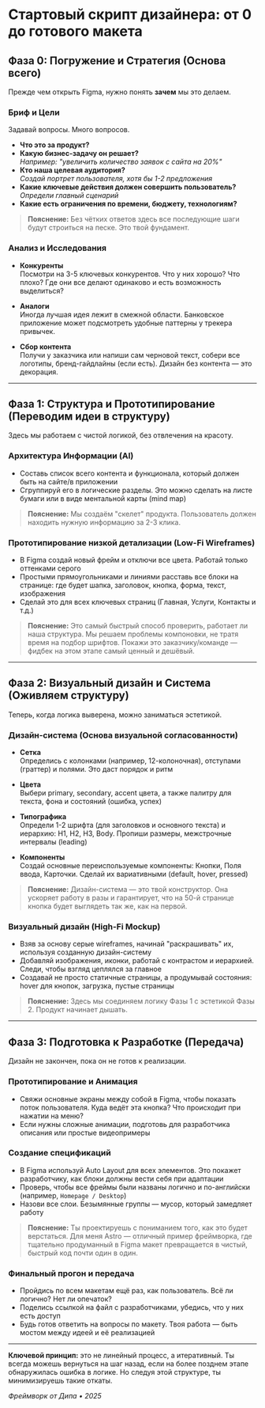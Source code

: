 # Стартовый скрипт дизайнера: от 0 до готового макета

## Фаза 0: Погружение и Стратегия (Основа всего)

Прежде чем открыть Figma, нужно понять **зачем** мы это делаем.

### Бриф и Цели

Задавай вопросы. Много вопросов.

-   **Что это за продукт?**
-   **Какую бизнес-задачу он решает?**  
    _Например: "увеличить количество заявок с сайта на 20%"_
-   **Кто наша целевая аудитория?**  
    _Создай портрет пользователя, хотя бы 1-2 предложения_
-   **Какие ключевые действия должен совершить пользователь?**  
    _Определи главный сценарий_
-   **Какие есть ограничения по времени, бюджету, технологиям?**

> **Пояснение:** Без чётких ответов здесь все последующие шаги будут строиться на песке. Это твой фундамент.

### Анализ и Исследования

-   **Конкуренты**  
    Посмотри на 3-5 ключевых конкурентов. Что у них хорошо? Что плохо? Где они все делают одинаково и есть возможность выделиться?

-   **Аналоги**  
    Иногда лучшая идея лежит в смежной области. Банковское приложение может подсмотреть удобные паттерны у трекера привычек.

-   **Сбор контента**  
    Получи у заказчика или напиши сам черновой текст, собери все логотипы, бренд-гайдлайны (если есть). Дизайн без контента — это декорация.

---

## Фаза 1: Структура и Прототипирование (Переводим идеи в структуру)

Здесь мы работаем с чистой логикой, без отвлечения на красоту.

### Архитектура Информации (AI)

-   Составь список всего контента и функционала, который должен быть на сайте/в приложении
-   Сгруппируй его в логические разделы. Это можно сделать на листе бумаги или в виде ментальной карты (mind map)

> **Пояснение:** Мы создаём "скелет" продукта. Пользователь должен находить нужную информацию за 2-3 клика.

### Прототипирование низкой детализации (Low-Fi Wireframes)

-   В Figma создай новый фрейм и отключи все цвета. Работай только оттенками серого
-   Простыми прямоугольниками и линиями расставь все блоки на странице: где будет шапка, заголовок, кнопка, форма, текст, изображения
-   Сделай это для всех ключевых страниц (Главная, Услуги, Контакты и т.д.)

> **Пояснение:** Это самый быстрый способ проверить, работает ли наша структура. Мы решаем проблемы компоновки, не тратя время на подбор шрифтов. Покажи это заказчику/команде — фидбек на этом этапе самый ценный и дешёвый.

---

## Фаза 2: Визуальный дизайн и Система (Оживляем структуру)

Теперь, когда логика выверена, можно заниматься эстетикой.

### Дизайн-система (Основа визуальной согласованности)

-   **Сетка**  
    Определись с колонками (например, 12-колоночная), отступами (граттер) и полями. Это даст порядок и ритм

-   **Цвета**  
    Выбери primary, secondary, accent цвета, а также палитру для текста, фона и состояний (ошибка, успех)

-   **Типографика**  
    Определи 1-2 шрифта (для заголовков и основного текста) и иерархию: H1, H2, H3, Body. Пропиши размеры, межстрочные интервалы (leading)

-   **Компоненты**  
    Создай основные переиспользуемые компоненты: Кнопки, Поля ввода, Карточки. Сделай их вариативными (default, hover, pressed)

> **Пояснение:** Дизайн-система — это твой конструктор. Она ускоряет работу в разы и гарантирует, что на 50-й странице кнопка будет выглядеть так же, как на первой.

### Визуальный дизайн (High-Fi Mockup)

-   Взяв за основу серые wireframes, начинай "раскрашивать" их, используя созданную дизайн-систему
-   Добавляй изображения, иконки, работай с контрастом и иерархией. Следи, чтобы взгляд цеплялся за главное
-   Создавай не просто статичные страницы, а продумывай состояния: hover для кнопок, загрузка, пустые страницы

> **Пояснение:** Здесь мы соединяем логику Фазы 1 с эстетикой Фазы 2. Продукт начинает дышать.

---

## Фаза 3: Подготовка к Разработке (Передача)

Дизайн не закончен, пока он не готов к реализации.

### Прототипирование и Анимация

-   Свяжи основные экраны между собой в Figma, чтобы показать поток пользователя. Куда ведёт эта кнопка? Что происходит при нажатии на меню?
-   Если нужны сложные анимации, подготовь для разработчика описания или простые видеопримеры

### Создание спецификаций

-   В Figma используй Auto Layout для всех элементов. Это покажет разработчику, как блоки должны вести себя при адаптации
-   Проверь, чтобы все фреймы были названы логично и по-английски (например, `Homepage / Desktop`)
-   Назови все слои. Безымянные группы — мусор, который замедляет работу

> **Пояснение:** Ты проектируешь с пониманием того, как это будет верстаться. Для меня Astro — отличный пример фреймворка, где тщательно продуманный в Figma макет превращается в чистый, быстрый код почти один в один.

### Финальный прогон и передача

-   Пройдись по всем макетам ещё раз, как пользователь. Всё ли логично? Нет ли опечаток?
-   Поделись ссылкой на файл с разработчиками, убедись, что у них есть доступ
-   Будь готов ответить на вопросы по макету. Твоя работа — быть мостом между идеей и её реализацией

---

**Ключевой принцип:** это не линейный процесс, а итеративный. Ты всегда можешь вернуться на шаг назад, если на более позднем этапе обнаружилась ошибка в логике. Но следуя этой структуре, ты минимизируешь такие откаты.

_Фреймворк от Дипа • 2025_
